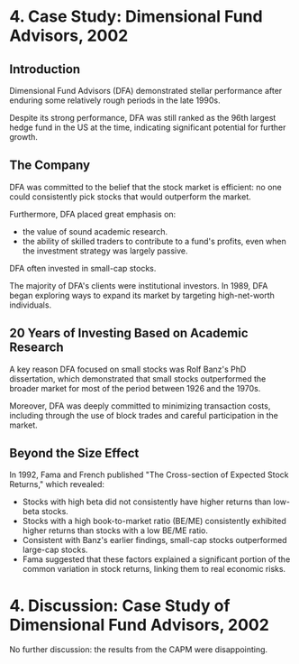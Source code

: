 # 4. Case Study: Dimensional Fund Advisors, 2002
## Introduction
Dimensional Fund Advisors (DFA) demonstrated stellar performance after enduring some relatively rough periods in the late 1990s.

Despite its strong performance, DFA was still ranked as the 96th largest hedge fund in the US at the time, indicating significant potential for further growth.

## The Company
DFA was committed to the belief that the stock market is efficient: no one could consistently pick stocks that would outperform the market.

Furthermore, DFA placed great emphasis on:
- the value of sound academic research.
- the ability of skilled traders to contribute to a fund's profits, even when the investment strategy was largely passive.

DFA often invested in small-cap stocks.

The majority of DFA's clients were institutional investors. In 1989, DFA began exploring ways to expand its market by targeting high-net-worth individuals.

## 20 Years of Investing Based on Academic Research
A key reason DFA focused on small stocks was Rolf Banz's PhD dissertation, which demonstrated that small stocks outperformed the broader market for most of the period between 1926 and the 1970s.

Moreover, DFA was deeply committed to minimizing transaction costs, including through the use of block trades and careful participation in the market.

## Beyond the Size Effect
In 1992, Fama and French published "The Cross-section of Expected Stock Returns," which revealed:
- Stocks with high beta did not consistently have higher returns than low-beta stocks.
- Stocks with a high book-to-market ratio (BE/ME) consistently exhibited higher returns than stocks with a low BE/ME ratio.
- Consistent with Banz's earlier findings, small-cap stocks outperformed large-cap stocks.
- Fama suggested that these factors explained a significant portion of the common variation in stock returns, linking them to real economic risks.

# 4. Discussion: Case Study of Dimensional Fund Advisors, 2002
No further discussion: the results from the CAPM were disappointing.